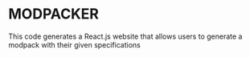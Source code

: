 # MODPACKER

This code generates a React.js website that allows users to generate a modpack with their given specifications
 
 
